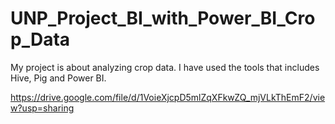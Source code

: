 # UNP_Project_BI_with_Power_BI_Crop_Data

My project is about analyzing crop data.
I have used the tools that includes Hive, Pig and Power BI.

https://drive.google.com/file/d/1VoieXjcpD5mlZqXFkwZQ_mjVLkThEmF2/view?usp=sharing
